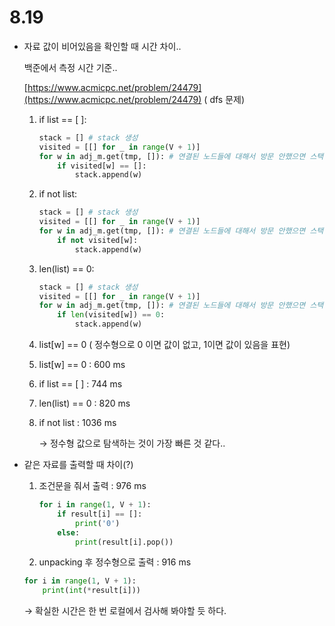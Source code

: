 # 8.19

- 자료 값이 비어있음을 확인할 때 시간 차이..
    
    백준에서 측정 시간 기준..
    
    [https://www.acmicpc.net/problem/24479](https://www.acmicpc.net/problem/24479) ( dfs 문제)
    
    1. if list == [ ]:
        
        ```python
        stack = [] # stack 생성
        visited = [[] for _ in range(V + 1)]
        for w in adj_m.get(tmp, []): # 연결된 노드들에 대해서 방문 안했으면 스택에 추가
        	if visited[w] == []:
        		stack.append(w)
        ```
        
    
    1. if not list:
        
        ```python
        stack = [] # stack 생성
        visited = [[] for _ in range(V + 1)]
        for w in adj_m.get(tmp, []): # 연결된 노드들에 대해서 방문 안했으면 스택에 추가
        	if not visited[w]:
        		stack.append(w)
        ```
        
    2. len(list) == 0:
        
        ```python
        stack = [] # stack 생성
        visited = [[] for _ in range(V + 1)]
        for w in adj_m.get(tmp, []): # 연결된 노드들에 대해서 방문 안했으면 스택에 추가
        	if len(visited[w]) == 0:
        		stack.append(w)
        ```
        
    3. list[w] == 0 ( 정수형으로 0 이면 값이 없고, 1이면 값이 있음을 표현)
    
    1. list[w] == 0 : 600 ms
    2. if list == [ ] : 744 ms
    3. len(list) == 0 : 820 ms
    4. if not list : 1036 ms
        
        → 정수형 값으로 탐색하는 것이 가장 빠른 것 같다..
        

- 같은 자료를 출력할 때 차이(?)
    1. 조건문을 줘서 출력 : 976 ms
        
        ```python
        for i in range(1, V + 1):
            if result[i] == []:
                print('0')
            else:
                print(result[i].pop())
        ```
        
    
    1. unpacking 후 정수형으로 출력 : 916 ms
    
    ```python
    for i in range(1, V + 1):
        print(int(*result[i]))
    ```
    
    → 확실한 시간은 한 번 로컬에서 검사해 봐야할 듯 하다.